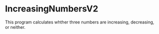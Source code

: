 # IncreasingNumbersV2
This program calculates whther three numbers are  increasing, decreasing, or neither.
